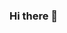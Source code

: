 ### Hi there 👋

<!--
**AlaaAAmin/AlaaAAmin** is a ✨ _special_ ✨ repository because its `README.md` (this file) appears on your GitHub profile.

Here are some ideas to get you started:

- 🔭 I’m currently working on awesome projects
- 🌱 I’m currently learning DevOps
- 💬 Ask me about anything
-->
